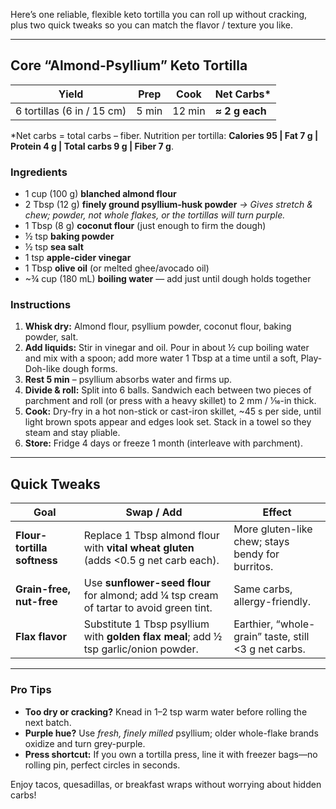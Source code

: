 Here’s one reliable, flexible keto tortilla you can roll up without cracking, plus two quick tweaks so you can match the flavor / texture you like.

---

## Core “Almond-Psyllium” Keto Tortilla

| Yield                      | Prep  | Cook   | Net Carbs\*    |
| -------------------------- | ----- | ------ | -------------- |
| 6 tortillas (6 in / 15 cm) | 5 min | 12 min | **≈ 2 g each** |

\*Net carbs = total carbs – fiber. Nutrition per tortilla: **Calories 95 | Fat 7 g | Protein 4 g | Total carbs 9 g | Fiber 7 g**.

### Ingredients

* 1 cup (100 g) **blanched almond flour**
* 2 Tbsp (12 g) **finely ground psyllium-husk powder**
  *→ Gives stretch & chew; powder, not whole flakes, or the tortillas will turn purple.*
* 1 Tbsp (8 g) **coconut flour** (just enough to firm the dough)
* ½ tsp **baking powder**
* ½ tsp **sea salt**
* 1 tsp **apple-cider vinegar**
* 1 Tbsp **olive oil** (or melted ghee/avocado oil)
* \~¾ cup (180 mL) **boiling water** — add just until dough holds together

### Instructions

1. **Whisk dry:** Almond flour, psyllium powder, coconut flour, baking powder, salt.
2. **Add liquids:** Stir in vinegar and oil. Pour in about ½ cup boiling water and mix with a spoon; add more water 1 Tbsp at a time until a soft, Play-Doh-like dough forms.
3. **Rest 5 min** – psyllium absorbs water and firms up.
4. **Divide & roll:** Split into 6 balls. Sandwich each between two pieces of parchment and roll (or press with a heavy skillet) to 2 mm / 1⁄16-in thick.
5. **Cook:** Dry-fry in a hot non-stick or cast-iron skillet, \~45 s per side, until light brown spots appear and edges look set. Stack in a towel so they steam and stay pliable.
6. **Store:** Fridge 4 days or freeze 1 month (interleave with parchment).

---

## Quick Tweaks

| Goal                        | Swap / Add                                                                              | Effect                                               |
| --------------------------- | --------------------------------------------------------------------------------------- | ---------------------------------------------------- |
| **Flour-tortilla softness** | Replace 1 Tbsp almond flour with **vital wheat gluten** (adds <0.5 g net carb each).    | More gluten-like chew; stays bendy for burritos.     |
| **Grain-free, nut-free**    | Use **sunflower-seed flour** for almond; add ¼ tsp cream of tartar to avoid green tint. | Same carbs, allergy-friendly.                        |
| **Flax flavor**             | Substitute 1 Tbsp psyllium with **golden flax meal**; add ½ tsp garlic/onion powder.    | Earthier, “whole-grain” taste, still <3 g net carbs. |

---

### Pro Tips

* **Too dry or cracking?** Knead in 1–2 tsp warm water before rolling the next batch.
* **Purple hue?** Use *fresh, finely milled* psyllium; older whole-flake brands oxidize and turn grey-purple.
* **Press shortcut:** If you own a tortilla press, line it with freezer bags—no rolling pin, perfect circles in seconds.

Enjoy tacos, quesadillas, or breakfast wraps without worrying about hidden carbs!
